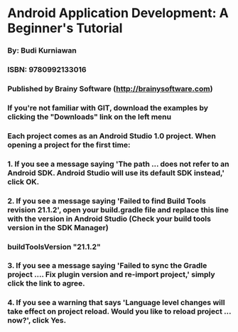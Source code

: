 # Android Application Development: A Beginner's Tutorial #
### By: Budi Kurniawan ###
### ISBN: 9780992133016 ###
### Published by Brainy Software (http://brainysoftware.com) ###
### If you're not familiar with GIT, download the examples by clicking the "Downloads" link on the left menu ###
###  ###
### Each project comes as an Android Studio 1.0 project. When opening a project for the first time: ###
### 1. If you see a message saying 'The path ... does not refer to an Android SDK. Android Studio will use its default SDK instead,' click OK. ###
### 2. If you see a message saying 'Failed to find Build Tools revision 21.1.2', open your build.gradle file and replace this line with the version in Android Studio (Check your build tools version in the SDK Manager) ###
###     buildToolsVersion "21.1.2" ###
### 3. If you see a message saying 'Failed to sync the Gradle project .... Fix plugin version and re-import project,' simply click the link to agree.  ###
### 4. If you see a warning that says 'Language level changes will take effect on project reload. Would you like to reload project ... now?', click Yes. ###
